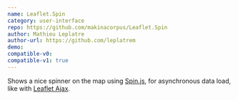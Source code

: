 ```yaml
---
name: Leaflet.Spin
category: user-interface
repo: https://github.com/makinacorpus/Leaflet.Spin
author: Mathieu Leplatre
author-url: https://github.com/leplatrem
demo: 
compatible-v0:
compatible-v1: true
---
```


Shows a nice spinner on the map using <a href="http://fgnass.github.com/spin.js/">Spin.js</a>,			for asynchronous data load, like with <a href="https://github.com/calvinmetcalf/leaflet-ajax">Leaflet Ajax</a>.
